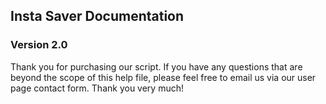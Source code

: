 
## Insta Saver Documentation

### Version 2.0

Thank you for purchasing our script. If you have any questions that are beyond the scope of this help
file, please feel free to email us via our user page contact form. Thank you very much!